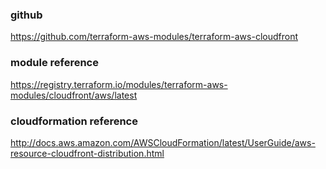 ### github 
https://github.com/terraform-aws-modules/terraform-aws-cloudfront
 
### module reference
https://registry.terraform.io/modules/terraform-aws-modules/cloudfront/aws/latest

### cloudformation reference
http://docs.aws.amazon.com/AWSCloudFormation/latest/UserGuide/aws-resource-cloudfront-distribution.html
